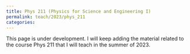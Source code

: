 ```yaml
---
title: Phys 211 (Physics for Science and Engineering I)
permalink: teach/2023/phys_211
categories:
---
```




This page is under development. I will keep adding the material related to the course Phys 211 that I will teach
in the summer of 2023.
